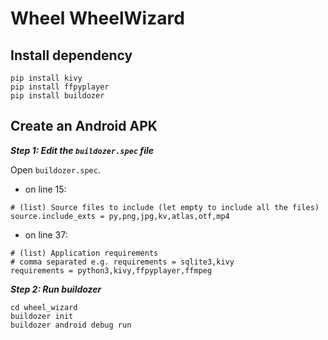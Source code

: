 # Wheel WheelWizard

## Install dependency

```shell
pip install kivy
pip install ffpyplayer
pip install buildozer
```

## Create an Android APK

**_Step 1: Edit the `buildozer.spec` file_**

Open `buildozer.spec`.

- on line 15:

```
# (list) Source files to include (let empty to include all the files)
source.include_exts = py,png,jpg,kv,atlas,otf,mp4
```

- on line 37:

```
# (list) Application requirements
# comma separated e.g. requirements = sqlite3,kivy
requirements = python3,kivy,ffpyplayer,ffmpeg
```

**_Step 2: Run buildozer_**

```shell
cd wheel_wizard
buildozer init
buildozer android debug run
```
